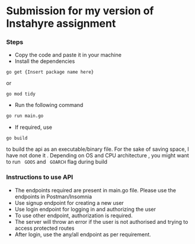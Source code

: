 # Submission for my version of Instahyre assignment

### Steps
- Copy the code and paste it in your machine
- Install the dependencies   
```
go get {Insert package name here}
```

or 

```
go mod tidy 
```
- Run the following command
```bash
go run main.go
```
- If required, use 
```
go build 
```

to build the api as an executable/binary file. For the sake of saving space, I have not done it . Depending on OS and CPU architecture , you might want to run ` GOOS` and ` GOARCH` flag during build


### Instructions to use API
- The endpoints required are present in main.go file. Please use the endpoints in Postman/Insomnia
- Use signup endpoint for creating a new user
- Use login endpoint for logging in and authorizing the user
- To use other endpoint, authorization is required.
- The server will throw an error if the user is not authorised and trying to access protected routes
- After login, use the any/all endpoint as per requirement. 

